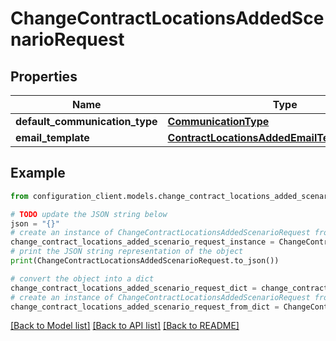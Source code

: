 # ChangeContractLocationsAddedScenarioRequest


## Properties

Name | Type | Description | Notes
------------ | ------------- | ------------- | -------------
**default_communication_type** | [**CommunicationType**](CommunicationType.md) |  | [optional] 
**email_template** | [**ContractLocationsAddedEmailTemplateRequest**](ContractLocationsAddedEmailTemplateRequest.md) |  | [optional] 

## Example

```python
from configuration_client.models.change_contract_locations_added_scenario_request import ChangeContractLocationsAddedScenarioRequest

# TODO update the JSON string below
json = "{}"
# create an instance of ChangeContractLocationsAddedScenarioRequest from a JSON string
change_contract_locations_added_scenario_request_instance = ChangeContractLocationsAddedScenarioRequest.from_json(json)
# print the JSON string representation of the object
print(ChangeContractLocationsAddedScenarioRequest.to_json())

# convert the object into a dict
change_contract_locations_added_scenario_request_dict = change_contract_locations_added_scenario_request_instance.to_dict()
# create an instance of ChangeContractLocationsAddedScenarioRequest from a dict
change_contract_locations_added_scenario_request_from_dict = ChangeContractLocationsAddedScenarioRequest.from_dict(change_contract_locations_added_scenario_request_dict)
```
[[Back to Model list]](../README.md#documentation-for-models) [[Back to API list]](../README.md#documentation-for-api-endpoints) [[Back to README]](../README.md)


